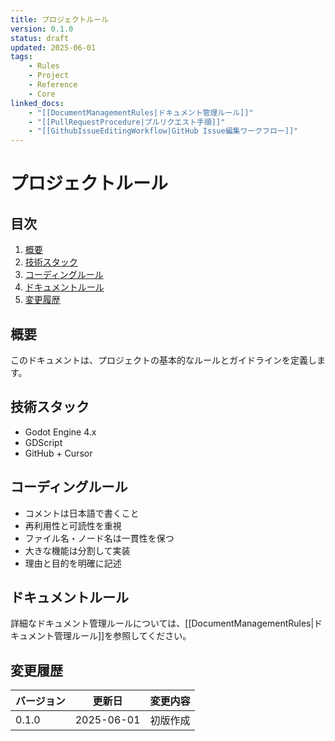 ```yaml
---
title: プロジェクトルール
version: 0.1.0
status: draft
updated: 2025-06-01
tags:
    - Rules
    - Project
    - Reference
    - Core
linked_docs:
    - "[[DocumentManagementRules|ドキュメント管理ルール]]"
    - "[[PullRequestProcedure|プルリクエスト手順]]"
    - "[[GithubIssueEditingWorkflow|GitHub Issue編集ワークフロー]]"
---
```


# プロジェクトルール

## 目次

1. [概要](#概要)
2. [技術スタック](#技術スタック)
3. [コーディングルール](#コーディングルール)
4. [ドキュメントルール](#ドキュメントルール)
5. [変更履歴](#変更履歴)

## 概要

このドキュメントは、プロジェクトの基本的なルールとガイドラインを定義します。

## 技術スタック

-   Godot Engine 4.x
-   GDScript
-   GitHub + Cursor

## コーディングルール

-   コメントは日本語で書くこと
-   再利用性と可読性を重視
-   ファイル名・ノード名は一貫性を保つ
-   大きな機能は分割して実装
-   理由と目的を明確に記述

## ドキュメントルール

詳細なドキュメント管理ルールについては、[[DocumentManagementRules|ドキュメント管理ルール]]を参照してください。

## 変更履歴

| バージョン | 更新日     | 変更内容 |
| ---------- | ---------- | -------- |
| 0.1.0      | 2025-06-01 | 初版作成 |
